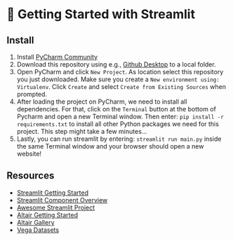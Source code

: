 # 🚀 Getting Started with Streamlit

## Install

1. Install [PyCharm Community](https://www.jetbrains.com/pycharm/download/)
2. Download this repository using e.g., [Github Desktop](https://desktop.github.com/) to a local folder.
3. Open PyCharm and click `New Project`. As location select this repository you just downloaded. Make sure you create a `New environment using: Virtualenv`. Click `Create` and select `Create from Existing Sources` when prompted.
4. After loading the project on PyCharm, we need to install all dependencies. For that, click on the `Terminal` button at the bottom of Pycharm and open a new Terminal window. Then enter: `pip install -r requirements.txt` to install all other Python packages we need for this project. This step might take a few minutes...
5. Lastly, you can run streamlit by entering: `streamlit run main.py` inside the same Terminal window and your browser should open a new website! 

## Resources
 - [Streamlit Getting Started](https://docs.streamlit.io/library/get-started/main-concepts)
 - [Streamlit Component Overview](https://docs.streamlit.io/library/api-reference)
 - [Awesome Streamlit Project](https://awesome-streamlit.org/)
 - [Altair Getting Started](https://altair-viz.github.io/getting_started/starting.html)
 - [Altair Gallery](https://altair-viz.github.io/gallery/index.html)
 - [Vega Datasets](https://github.com/altair-viz/vega_datasets)
